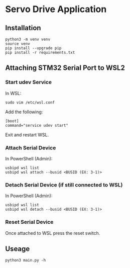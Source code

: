 # Servo Drive Application

## Installation
```
python3 -m venv venv
source venv
pip install --upgrade pip
pip install -r requirements.txt
```

## Attaching STM32 Serial Port to WSL2

### Start udev Service
In WSL:
```
sudo vim /etc/wsl.conf
```

Add the following:
```
[boot]
command="service udev start"
```

Exit and restart WSL.

### Attach Serial Device
In PowerShell (Admin):
```
usbipd wsl list
usbipd wsl attach --busid <BUSID (EX: 3-1)>
```

### Detach Serial Device (if still connected to WSL)
In PowerShell (Admin):
```
usbipd wsl list
usbipd wsl detach --busid <BUSID (EX: 3-1)>
```

### Reset Serial Device
Once attached to WSL press the reset switch.

## Useage
```
python3 main.py -h
```
